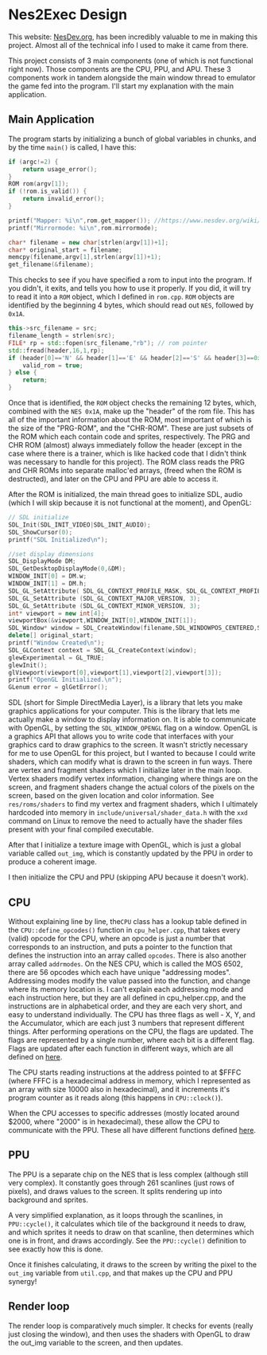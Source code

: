 # Nes2Exec Design

This website: [NesDev.org](https://www.nesdev.org/wiki/Nesdev_Wiki), has been incredibly valuable to me in making this project. Almost all of the technical info I used to make it came from there.

This project consists of 3 main components (one of which is not functional right now). Those components are the CPU, PPU, and APU. These 3 components work in tandem alongside the main window thread to emulator the game fed into the program. I'll start my explanation with the main application.

## Main Application

The program starts by initializing a bunch of global variables in chunks, and by the time ```main()``` is called, I have this:

```cpp
if (argc!=2) {
    return usage_error();
}
ROM rom(argv[1]);
if (!rom.is_valid()) {
    return invalid_error();
}

printf("Mapper: %i\n",rom.get_mapper()); //https://www.nesdev.org/wiki/Mapper
printf("Mirrormode: %i\n",rom.mirrormode);

char* filename = new char[strlen(argv[1])+1];
char* original_start = filename;
memcpy(filename,argv[1],strlen(argv[1])+1);
get_filename(&filename);
```
This checks to see if you have specified a rom to input into the program. If you didn't, it exits, and tells you how to use it properly. If you did, it will try to read it into a ```ROM``` object, which I defined in ```rom.cpp```. ```ROM``` objects are identified by the beginning 4 bytes, which should read out ```NES```, followed by ```0x1A```. 
```cpp
this->src_filename = src;
filename_length = strlen(src);
FILE* rp = std::fopen(src_filename,"rb"); // rom pointer
std::fread(header,16,1,rp);
if (header[0]=='N' && header[1]=='E' && header[2]=='S' && header[3]==0x1a) {
    valid_rom = true;
} else {
    return;
}
```

Once that is identified, the ```ROM``` object checks the remaining 12 bytes, which, combined with the ```NES 0x1A```, make up the "header" of the rom file. This has all of the important information about the ROM, most important of which is the size of the "PRG-ROM", and the "CHR-ROM". These are just subsets of the ROM which each contain code and sprites, respectively. The PRG and CHR ROM (almost) always immediately follow the header (except in the case where there is a trainer, which is like hacked code that I didn't think was necessary to handle for this project). The ROM class reads the PRG and CHR ROMs into separate malloc'ed arrays, (freed when the ROM is destructed), and later on the CPU and PPU are able to access it.

After the ROM is initialized, the main thread goes to initialize SDL, audio (which I will skip because it is not functional at the moment), and OpenGL:
```cpp
// SDL initialize
SDL_Init(SDL_INIT_VIDEO|SDL_INIT_AUDIO);
SDL_ShowCursor(0);
printf("SDL Initialized\n");

//set display dimensions
SDL_DisplayMode DM;
SDL_GetDesktopDisplayMode(0,&DM);
WINDOW_INIT[0] = DM.w;
WINDOW_INIT[1] = DM.h;
SDL_GL_SetAttribute( SDL_GL_CONTEXT_PROFILE_MASK, SDL_GL_CONTEXT_PROFILE_CORE );
SDL_GL_SetAttribute (SDL_GL_CONTEXT_MAJOR_VERSION, 3);
SDL_GL_SetAttribute (SDL_GL_CONTEXT_MINOR_VERSION, 3);
int* viewport = new int[4];
viewportBox(&viewport,WINDOW_INIT[0],WINDOW_INIT[1]);
SDL_Window* window = SDL_CreateWindow(filename,SDL_WINDOWPOS_CENTERED,SDL_WINDOWPOS_CENTERED,WINDOW_INIT[0],WINDOW_INIT[1],FLAGS);
delete[] original_start;
printf("Window Created\n");
SDL_GLContext context = SDL_GL_CreateContext(window);
glewExperimental = GL_TRUE;
glewInit();
glViewport(viewport[0],viewport[1],viewport[2],viewport[3]);
printf("OpenGL Initialized.\n");
GLenum error = glGetError();
```

SDL (short for Simple DirectMedia Layer), is a library that lets you make graphics applications for your computer. This is the library that lets me actually make a window to display information on. It is able to communicate with OpenGL, by setting the ```SDL_WINDOW_OPENGL``` flag on a window. OpenGL is a graphics API that allows you to write code that interfaces with your graphics card to draw graphics to the screen. It wasn't strictly necessary for me to use OpenGL for this project, but I wanted to because I could write shaders, which can modify what is drawn to the screen in fun ways. There are vertex and fragment shaders which I initialize later in the main loop. Vertex shaders modify vertex information, changing where things are on the screen, and fragment shaders change the actual colors of the pixels on the screen, based on the given location and color information. See ```res/roms/shaders``` to find my vertex and fragment shaders, which I ultimately hardcoded into memory in ```include/universal/shader_data.h``` with the ```xxd``` command on Linux to remove the need to actually have the shader files present with your final compiled executable.

After that I initialize a texture image with OpenGL, which is just a global variable called ```out_img```, which is constantly updated by the PPU in order to produce a coherent image.

I then initialize the CPU and PPU (skipping APU because it doesn't work). 

## CPU
Without explaining line by line, the```CPU``` class has a lookup table defined in the ```CPU::define_opcodes()``` function in ```cpu_helper.cpp```, that takes every (valid) opcode for the CPU, where an opcode is just a number that corresponds to an instruction, and puts a pointer to the function that defines the instruction into an array called ```opcodes```. There is also another array called ```addrmodes```. On the NES CPU, which is called the MOS 6502, there are 56 opcodes which each have unique "addressing modes". Addressing modes modify the value passed into the function, and change where its memory location is. I can't explain each addressing mode and each instruction here, but they are all defined in cpu_helper.cpp, and the instructions are in alphabetical order, and they are each very short, and easy to understand individually. The CPU has three flags as well - X, Y, and the Accumulator, which are each just 3 numbers that represent different things. After performing operations on the CPU, the flags are updated. The flags are represented by a single number, where each bit is a different flag. Flags are updated after each function in different ways, which are all defined on [here](https://www.nesdev.org/obelisk-6502-guide/reference.html).

The CPU starts reading instructions at the address pointed to at $FFFC (where FFFC is a hexadecimal address in memory, which I represented as an array with size 10000 also in hexadecimal), and it increments it's program counter as it reads along (this happens in ```CPU::clock()```).

When the CPU accesses to specific addresses (mostly located around $2000, where "2000" is in hexadecimal), these allow the CPU to communicate with the PPU. These all have different functions defined [here](https://www.nesdev.org/wiki/PPU_registers).


## PPU 
The PPU is a separate chip on the NES that is less complex (although still very complex). It constantly goes through 261 scanlines (just rows of pixels), and draws values to the screen. It splits rendering up into background and sprites. 

A very simplified explanation, as it loops through the scanlines, in ```PPU::cycle()```, it calculates which tile of the background it needs to draw, and which sprites it needs to draw on that scanline, then determines which one is in front, and draws accordingly. See the ```PPU::cycle()``` definition to see exactly how this is done.

Once it finishes calculating, it draws to the screen by writing the pixel to the ```out_img``` variable from ```util.cpp```, and that makes up the CPU and PPU synergy!

## Render loop

The render loop is comparatively much simpler. It checks for events (really just closing the window), and then uses the shaders with OpenGL to draw the out_img variable to the screen, and then updates.